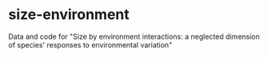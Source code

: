 # size-environment
Data and code for "Size by environment interactions: a neglected dimension of species' responses to environmental variation"
